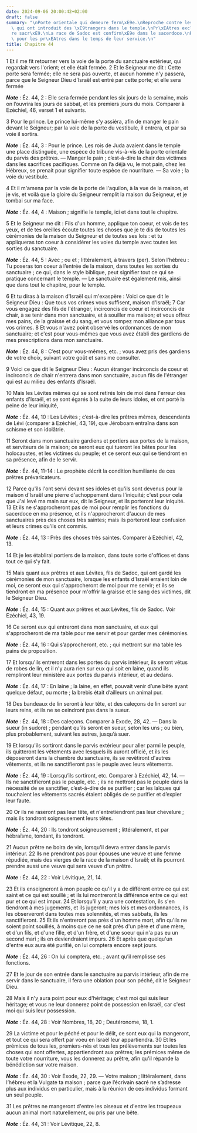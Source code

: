 ```yaml
---
date: 2024-09-06 20:00:42+02:00
draft: false
summary: "\nPorte orientale qui demeure ferm\xE9e.\nReproche contre les Isra\xE9lites\
  \ qui ont introduit des \xE9trangers dans le temple.\nPr\xEAtres exclus du minist\xE8\
  re sacr\xE9.\nLa race de Sadoc est confirm\xE9e dans le sacerdoce.\nR\xE8glement\
  \ pour les pr\xEAtres dans le temps de leur service.\n"
title: Chapitre 44
---
```





1 Et il me fit retourner vers la voie de la porte du sanctuaire extérieur, qui regardait vers l'orient; et elle était fermée. 2 Et le Seigneur me dit : Cette porte sera fermée; elle ne sera pas ouverte, et aucun homme n'y passera, parce que le Seigneur Dieu d'Israël est entré par cette porte; et elle sera fermée

***Note*** :  Éz. 44, 2 : Elle sera fermée pendant les six jours de la semaine, mais on l’ouvrira les jours de sabbat, et les premiers jours du mois. Comparer à Ezéchiel, 46, verset 1 et suivants.

3 Pour le prince. Le prince lui-même s'y assiéra, afin de manger le pain devant le Seigneur; par la voie de la porte du vestibule, il entrera, et par sa voie il sortira.

***Note*** :  Éz. 44, 3 : Pour le prince. Les rois de Juda avaient dans le temple une place distinguée, une espèce de tribune vis-à-vis de la porte orientale du parvis des prêtres. ― Manger le pain ; c’est-à-dire la chair des victimes dans les sacrifices pacifiques. Comme on l’a déjà vu, le mot pain, chez les Hébreux, se prenait pour signifier toute espèce de nourriture. ― Sa voie ; la voie du vestibule.


4 Et il m'amena par la voie de la porte de l'aquilon, à la vue de la maison, et je vis, et voilà que la gloire du Seigneur remplit la maison du Seigneur, et je tombai sur ma face.

***Note*** :  Éz. 44, 4 : Maison ; signifie le temple, ici et dans tout le chapitre.

5 Et le Seigneur me dit : Fils d'un homme, applique ton coeur, et vois de tes yeux, et de tes oreilles écoute toutes les choses que je te dis de toutes les cérémonies de la maison du Seigneur et de toutes ses lois : et tu appliqueras ton coeur à considérer les voies du temple avec toutes les sorties du sanctuaire.

***Note*** :  Éz. 44, 5 : Avec ; ou et ; littéralement, à travers (per). Selon l’hébreu : Tu poseras ton coeur à l’entrée de la maison, dans toutes les sorties du sanctuaire ; ce qui, dans le style biblique, peut signifier tout ce qui se pratique concernant le temple. ― Le sanctuaire est également mis, ainsi que dans tout le chapitre, pour le temple.

6 Et tu diras à la maison d'Israël qui m'exaspère : Voici ce que dit le Seigneur Dieu : Que tous vos crimes vous suffisent, maison d'Israël; 7 Car vous engagez des fils de l'étranger, incirconcis de coeur et incirconcis de chair, à se tenir dans mon sanctuaire, et à souiller ma maison; et vous offrez mes pains, de la graisse et du sang, et vous rompez mon alliance par tous vos crimes. 8 Et vous n'avez point observé les ordonnances de mon sanctuaire; et c'est pour vous-mêmes que vous avez établi des gardiens de mes prescriptions dans mon sanctuaire.

***Note*** :  Éz. 44, 8 : C’est pour vous-mêmes, etc. ; vous avez pris des gardiens de votre choix, suivant votre goût et sans me consulter.

9 Voici ce que dit le Seigneur Dieu : Aucun étranger incirconcis de coeur et incirconcis de chair n'entrera dans mon sanctuaire, aucun fils de l'étranger qui est au milieu des enfants d'Israël.


10 Mais les Lévites mêmes qui se sont retirés loin de moi dans l'erreur des enfants d'Israël, et se sont égarés à la suite de leurs idoles, et ont porté la peine de leur iniquité,

***Note*** :  Éz. 44, 10 : Les Lévites ; c’est-à-dire les prêtres mêmes, descendants de Lévi (comparer à Ezéchiel, 43, 19), que Jéroboam entraîna dans son schisme et son idolâtrie.

11 Seront dans mon sanctuaire gardiens et portiers aux portes de la maison, et serviteurs de la maison; ce seront eux qui tueront les bêtes pour les holocaustes, et les victimes du peuple; et ce seront eux qui se tiendront en sa présence, afin de le servir.

***Note*** :  Éz. 44, 11-14 : Le prophète décrit la condition humiliante de ces prêtres prévaricateurs.

12 Parce qu'ils l'ont servi devant ses idoles et qu'ils sont devenus pour la maison d'Israël une pierre d'achoppement dans l'iniquité; c'est pour cela que J'ai levé ma main sur eux, dit le Seigneur, et ils porteront leur iniquité. 13 Et ils ne s'approcheront pas de moi pour remplir les fonctions du sacerdoce en ma présence, et ils n'approcheront d'aucun de mes sanctuaires près des choses très saintes; mais ils porteront leur confusion et leurs crimes qu'ils ont commis.

***Note*** :  Éz. 44, 13 : Près des choses très saintes. Comparer à Ezéchiel, 42, 13.

14 Et je les établirai portiers de la maison, dans toute sorte d'offices et dans tout ce qui s'y fait.


15 Mais quant aux prêtres et aux Lévites, fils de Sadoc, qui ont gardé les cérémonies de mon sanctuaire, lorsque les enfants d'Israël erraient loin de moi, ce seront eux qui s'approcheront de moi pour me servir; et ils se tiendront en ma présence pour m'offrir la graisse et le sang des victimes, dit le Seigneur Dieu.

***Note*** :  Éz. 44, 15 : Quant aux prêtres et aux Lévites, fils de Sadoc. Voir Ezéchiel, 43, 19.

16 Ce seront eux qui entreront dans mon sanctuaire, et eux qui s'approcheront de ma table pour me servir et pour garder mes cérémonies.

***Note*** :  Éz. 44, 16 : Qui s’approcheront, etc. ; qui mettront sur ma table les pains de proposition.


17 Et lorsqu'ils entreront dans les portes du parvis intérieur, ils seront vêtus de robes de lin, et il n'y aura rien sur eux qui soit en laine, quand ils rempliront leur ministère aux portes du parvis intérieur, et au dedans.

***Note*** :  Éz. 44, 17 : En laine ; la laine, en effet, pouvait venir d’une bête ayant quelque défaut, ou morte ; la brebis était d’ailleurs un animal pur.

18 Des bandeaux de lin seront à leur tête, et des caleçons de lin seront sur leurs reins, et ils ne se ceindront pas dans la sueur.

***Note*** :  Éz. 44, 18 : Des caleçons. Comparer à Exode, 28, 42. ― Dans la sueur (in sudore) ; pendant qu’ils seront en sueur, selon les uns ; ou bien, plus probablement, suivant les autres, jusqu’à suer.

19 Et lorsqu'ils sortiront dans le parvis extérieur pour aller parmi le peuple, ils quitteront les vêtements avec lesquels ils auront officié, et ils les déposeront dans la chambre du sanctuaire, ils se revêtiront d'autres vêtements, et ils ne sanctifieront pas le peuple avec leurs vêtements.

***Note*** :  Éz. 44, 19 : Lorsqu’ils sortiront, etc. Comparer à Ezéchiel, 42, 14. ― Ils ne sanctifieront pas le peuple, etc. ; ils ne mettront pas le peuple dans la nécessité de se sanctifier, c’est-à-dire de se purifier ; car les laïques qui touchaient les vêtements sacrés étaient obligés de se purifier et d’expier leur faute.

20 Or ils ne raseront pas leur tête, et n'entretiendront pas leur chevelure ; mais ils tondront soigneusement leurs têtes.

***Note*** :  Éz. 44, 20 : Ils tondront soigneusement ; littéralement, et par hébraïsme, tondant, ils tondront.

21 Aucun prêtre ne boira de vin, lorsqu'il devra entrer dans le parvis intérieur. 22 Ils ne prendront pas pour épouses une veuve et une femme répudiée, mais des vierges de la race de la maison d'Israël; et ils pourront prendre aussi une veuve qui sera veuve d'un prêtre.

***Note*** :  Éz. 44, 22 : Voir Lévitique, 21, 14.

23 Et ils enseigneront à mon peuple ce qu'il y a de différent entre ce qui est saint et ce qui est souillé ; et ils lui montreront la différence entre ce qui est pur et ce qui est impur. 24 Et lorsqu'il y aura une contestation, ils s'en tiendront à mes jugements, et ils jugeront; mes lois et mes ordonnances, ils les observeront dans toutes mes solennités, et mes sabbats, ils les sanctifieront. 25 Et ils n'entreront pas près d'un homme mort, afin qu'ils ne soient point souillés, à moins que ce ne soit près d'un père et d'une mère, et d'un fils, et d'une fille, et d'un frère, et d'une soeur qui n'a pas eu un second mari ; ils en deviendraient impurs. 26 Et après que quelqu'un d'entre eux aura été purifié, on lui comptera encore sept jours.

***Note*** :  Éz. 44, 26 : On lui comptera, etc. ; avant qu’il remplisse ses fonctions.

27 Et le jour de son entrée dans le sanctuaire au parvis intérieur, afin de me servir dans le sanctuaire, il fera une oblation pour son péché, dit le Seigneur Dieu.


28 Mais il n'y aura point pour eux d'héritage; c'est moi qui suis leur héritage; et vous ne leur donnerez point de possession en Israël, car c'est moi qui suis leur possession.

***Note*** :  Éz. 44, 28 : Voir Nombres, 18, 20 ; Deutéronome, 18, 1.

29 La victime et pour le péché et pour le délit, ce sont eux qui la mangeront, et tout ce qui sera offert par voeu en Israël leur appartiendra. 30 Et les prémices de tous les, premiers-nés et tous les prélèvements sur toutes les choses qui sont offertes, appartiendront aux prêtres; les prémices même de toute votre nourriture, vous les donnerez au prêtre, afin qu'il répande la bénédiction sur votre maison.

***Note*** :  Éz. 44, 30 : Voir Exode, 22, 29. ― Votre maison ; littéralement, dans l’hébreu et la Vulgate ta maison ; parce que l’écrivain sacré ne s’adresse plus aux individus en particulier, mais à la réunion de ces individus formant un seul peuple.

31 Les prêtres ne mangeront d'entre les oiseaux et d'entre les troupeaux aucun animal mort naturellement, ou pris par une bête.

***Note*** :  Éz. 44, 31 : Voir Lévitique, 22, 8.

